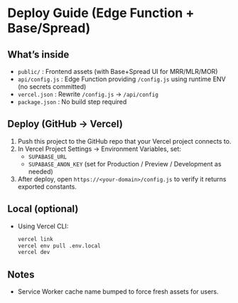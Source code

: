 # Deploy Guide (Edge Function + Base/Spread)

## What’s inside
- `public/` : Frontend assets (with Base+Spread UI for MRR/MLR/MOR)
- `api/config.js` : Edge Function providing `/config.js` using runtime ENV (no secrets committed)
- `vercel.json` : Rewrite `/config.js` → `/api/config`
- `package.json` : No build step required

## Deploy (GitHub → Vercel)
1. Push this project to the GitHub repo that your Vercel project connects to.
2. In Vercel Project Settings → Environment Variables, set:
   - `SUPABASE_URL`
   - `SUPABASE_ANON_KEY`
   (set for Production / Preview / Development as needed)
3. After deploy, open `https://<your-domain>/config.js` to verify it returns exported constants.

## Local (optional)
- Using Vercel CLI:
  ```bash
  vercel link
  vercel env pull .env.local
  vercel dev
  ```

## Notes
- Service Worker cache name bumped to force fresh assets for users.
